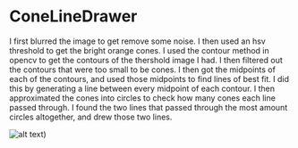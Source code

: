 # ConeLineDrawer

I first blurred the image to get remove some noise. I then used an hsv threshold to get the bright orange cones. I used the contour method in opencv to get the contours of the thershold image I had. I then filtered out the contours that were too small to be cones. I then got the midpoints of each of the contours, and used those midpoints to find lines of best fit. I did this by generating a line between every midpoint of each contour. I then approximated the cones into circles to check how many cones each line passed through. I found the two lines that passed through the most amount circles altogether, and drew those two lines.


![alt text](https://github.com/Antonc3/ConeLineDrawer/blob/main/answer.png))
